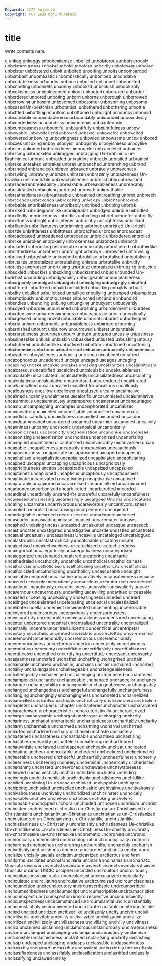 ```yaml
---
Keywords: 1277 kojimura
Copyright: (C) 2024 Koji Murakami
---
```


# title

Write contents here.



e unbog unboggy unbohemianize unboiled unboisterous unboisterously unboisterousness unbokel
unbold unbolden unboldly unboldness unbolled unbolster unbolstered unbolt unbolted unbolting
unbolts unbombarded unbombast unbombastic unbombastically unbombed unbondable unbondableness unbonded unbone
unboned unbonnet unbonneted unbonneting unbonnets unbonny unbooked unbookish unbookishly unbookishness
unbooklearned unboot unbooted unboraxed unborder unbordered unbored unboring unborn unborne
unborough unborrowed unborrowing unbosom unbosomed unbosomer unbosoming unbosoms unbossed Un-bostonian
unbotanical unbothered unbothering unbottle unbottled unbottling unbottom unbottomed unbought unbouncy
unbound unboundable unboundableness unboundably unbounded unboundedly unboundedness unboundless unbounteous unbounteously
unbounteousness unbountiful unbountifully unbountifulness unbow unbowable unbowdlerized unbowed unbowel unboweled
unbowelled unbowered unbowing unbowingness unbowled unbowsome unbox unboxed unboxes unboxing
unboy unboyish unboyishly unboyishness unboylike unbrace unbraced unbracedness unbracelet unbraceleted
unbraces unbracing unbracketed unbragged unbragging Un-brahminic un-Brahminical unbraid unbraided unbraiding
unbraids unbrailed unbrained unbrake unbraked unbrakes unbran unbranched unbranching unbrand
unbranded unbrandied unbrave unbraved unbravely unbraveness unbrawling unbrawny unbraze unbrazen
unbrazenly unbrazenness Un-brazilian unbreachable unbreachableness unbreachably unbreached unbreaded unbreakability unbreakable
unbreakableness unbreakably unbreakfasted unbreaking unbreast unbreath unbreathable unbreathableness unbreatheable unbreathed
unbreathing unbred unbreech unbreeched unbreeches unbreeching unbreezy unbrent unbrewed unbribable
unbribableness unbribably unbribed unbribing unbrick unbricked unbridegroomlike unbridgeable unbridged unbridle
unbridled unbridledly unbridledness unbridles unbridling unbrief unbriefed unbriefly unbriefness unbright
unbrightened unbrightly unbrightness unbrilliant unbrilliantly unbrilliantness unbrimming unbrined unbristled Un-british
unbrittle unbrittleness unbrittness unbroached unbroad unbroadcast unbroadcasted unbroadened unbrocaded unbroid
unbroidered unbroiled unbroke unbroken unbrokenly unbrokenness unbronzed unbrooch unbrooded unbrooding
unbrookable unbrookably unbrothered unbrotherlike unbrotherliness unbrotherly unbrought unbrown unbrowned unbrowsing
unbruised unbrushable unbrushed unbrutalise unbrutalised unbrutalising unbrutalize unbrutalized unbrutalizing unbrute
unbrutelike unbrutify unbrutise unbrutised unbrutising unbrutize unbrutized unbrutizing unbuckle unbuckled
unbuckles unbuckling unbuckramed unbud unbudded Un-buddhist unbudding unbudgeability unbudgeable unbudgeableness
unbudgeably unbudged unbudgeted unbudging unbudgingly unbuffed unbuffered unbuffeted unbuild unbuilded
unbuilding unbuilds unbuilt unbulky unbulled unbulletined unbullied unbullying unbumped unbumptious
unbumptiously unbumptiousness unbunched unbundle unbundled unbundles unbundling unbung unbungling unbuoyant
unbuoyantly unbuoyed unburden unburdened unburdening unburdenment unburdens unburdensome unburdensomeness unbureaucratic
unbureaucratically unburgessed unburglarized unburiable unburial unburied unburlesqued unburly unburn unburnable
unburnableness unburned unburning unburnished unburnt unburrow unburrowed unburst unburstable unburstableness
unburthen unbury unbush unbusied unbusily unbusiness unbusinesslike unbusk unbuskin unbuskined
unbusted unbustling unbusy unbutchered unbutcherlike unbuttered unbutton unbuttoned unbuttoning unbuttonment
unbuttons unbuttressed unbuxom unbuxomly unbuxomness unbuyable unbuyableness unbuying unc unca
uncabined uncabled uncacophonous uncadenced uncage uncaged uncages uncaging uncajoling uncake
uncaked uncakes uncaking uncalamitous uncalamitously uncalcareous uncalcified uncalcined uncalculable uncalculableness
uncalculably uncalculated uncalculatedly uncalculatedness uncalculating uncalculatingly uncalculative uncalendared uncalendered uncalibrated
uncalk uncalked uncall uncalled uncalled-for uncallous uncallously uncallousness uncallow uncallower
uncallused uncalm uncalmative uncalmed uncalmly uncalmness uncalorific uncalumniated uncalumniative uncalumnious
uncalumniously uncambered uncamerated uncamouflaged uncamp uncampaigning uncamped uncamphorated uncanalized uncancelable
uncanceled uncancellable uncancelled uncancerous uncandid uncandidly uncandidness uncandied uncandled uncandor
uncandour uncaned uncankered uncanned uncannier uncanniest uncannily uncanniness uncanny uncanonic
uncanonical uncanonically uncanonicalness uncanonicity uncanonisation uncanonise uncanonised uncanonising uncanonization uncanonize
uncanonized uncanonizing uncanopied uncantoned uncantonized uncanvassably uncanvassed uncap uncapable uncapableness
uncapably uncapacious uncapaciously uncapaciousness uncapacitate uncaparisoned uncaped uncapering uncapitalised uncapitalistic
uncapitalized uncapitulated uncapitulating uncapped uncapper uncapping uncapricious uncapriciously uncapriciousness uncaps
uncapsizable uncapsized uncapsuled uncaptained uncaptioned uncaptious uncaptiously uncaptiousness uncaptivate uncaptivated
uncaptivating uncaptivative uncaptived uncapturable uncaptured uncaramelised uncaramelized uncarbonated uncarboned uncarbonized
uncarbureted uncarburetted uncarded uncardinal uncardinally uncared-for uncareful uncarefully uncarefulness uncaressed
uncaressing uncaressingly uncargoed Uncaria uncaricatured uncaring uncarnate uncarnivorous uncarnivorously uncarnivorousness
uncaroled uncarolled uncarousing uncarpentered uncarpeted uncarriageable uncarried uncart uncarted uncartooned
uncarved uncascaded uncascading uncase uncased uncasemated uncases uncashed uncasing uncask
uncasked uncasketed uncasque uncassock uncast uncaste uncastigated uncastigative uncastle uncastled
uncastrated uncasual uncasually uncasualness Uncasville uncataloged uncatalogued uncatastrophic uncatastrophically uncatchable
uncatchy uncate uncatechised uncatechisedness uncatechized uncatechizedness uncategorical uncategorically uncategoricalness uncategorised
uncategorized uncatenated uncatered uncatering uncathartic uncathedraled uncatholcity uncatholic uncatholical uncatholicalness
uncatholicise uncatholicised uncatholicising uncatholicity uncatholicize uncatholicized uncatholicizing uncatholicly uncaucusable uncaught
uncausable uncausal uncausative uncausatively uncausativeness uncause uncaused uncaustic uncaustically uncautelous
uncauterized uncautioned uncautious uncautiously uncautiousness uncavalier uncavalierly uncave uncavernous uncavernously
uncaviling uncavilling uncavitied unceasable unceased unceasing unceasingly unceasingness unceded unceiled
unceilinged uncelebrated uncelebrating uncelestial uncelestialized uncelibate uncellar uncement uncemented uncementing
uncensorable uncensored uncensorious uncensoriously uncensoriousness uncensurability uncensurable uncensurableness uncensured uncensuring
uncenter uncentered uncentral uncentralised uncentrality uncentralized uncentrally uncentre uncentred uncentric
uncentrical uncentripetal uncentury uncephalic uncerated uncerebric uncereclothed unceremented unceremonial unceremonially
unceremonious unceremoniously unceremoniousness unceriferous uncertain uncertainly uncertainness uncertainties uncertainty uncertifiable
uncertifiablely uncertifiableness uncertificated uncertified uncertifying uncertitude uncessant uncessantly uncessantness unchafed
unchaffed unchaffing unchagrined unchain unchainable unchained unchaining unchains unchair unchaired
unchalked unchalky unchallengable unchallengeable unchallengeableness unchallengeably unchallenged unchallenging unchambered unchamfered
unchampioned unchance unchanceable unchanced unchancellor unchancy unchange unchangeability unchangeable unchangeableness
unchangeably unchanged unchangedness unchangeful unchangefully unchangefulness unchanging unchangingly unchangingness unchanneled
unchannelized unchannelled unchanted unchaotic unchaotically unchaperoned unchaplain unchapleted unchapped unchapter
unchaptered uncharacter uncharactered uncharacterised uncharacteristic uncharacteristically uncharacterized uncharge unchargeable uncharged
uncharges uncharging uncharily unchariness unchariot uncharitable uncharitableness uncharitably uncharity uncharm
uncharmable uncharmed uncharming uncharnel uncharred uncharted unchartered unchary unchased unchaste
unchastely unchastened unchasteness unchastisable unchastised unchastising unchastities unchastity unchatteled unchattering
unchauffeured unchauvinistic unchawed uncheapened uncheaply uncheat uncheated uncheating uncheck uncheckable
unchecked uncheckered uncheckmated uncheerable uncheered uncheerful uncheerfully uncheerfulness uncheerily uncheeriness
uncheering uncheery unchemical unchemically uncherished uncherishing unchested unchevroned unchewable unchewableness
unchewed unchic unchicly unchid unchidden unchided unchiding unchidingly unchild unchildish
unchildishly unchildishness unchildlike unchilled unchiming Un-chinese unchinked unchippable unchipped unchipping
unchiseled unchiselled unchivalric unchivalrous unchivalrously unchivalrousness unchivalry unchloridized unchlorinated unchoicely
unchokable unchoke unchoked unchokes unchoking uncholeric unchoosable unchopped unchoral unchorded
unchosen unchrisom unchrist unchristen unchristened unchristian un-Christianise un-Christianised un-Christianising unchristianity
un-Christianize unchristianize un-Christianized unchristianized un-Christianizing un-Christianlike unchristianlike unchristianliness un-Christianly unchristianly
unchristianness Un-christlike Un-christlikeness Un-christliness un-Christliness Un-christly un-Christly Un-christmaslike un-Christmaslike unchromatic
unchromed unchronic unchronically unchronicled unchronological unchronologically unchurch unchurched unchurches unchurching
unchurchlike unchurchly unchurlish unchurlishly unchurlishness unchurn unchurned unci uncia unciae
uncial uncialize uncially uncials unciatim uncicatrized unciferous unciform unciforms unciliated
uncinal Uncinaria uncinaria uncinariasis uncinariatic Uncinata uncinate uncinated uncinatum uncinch
uncinct uncinctured uncini Uncinula uncinus UNCIO uncipher uncircled uncircuitous uncircuitously
uncircuitousness uncircular uncircularised uncircularized uncircularly uncirculated uncirculating uncirculative uncircumcised uncircumcisedness
uncircumcision uncircumlocutory uncircumscribable uncircumscribed uncircumscribedness uncircumscript uncircumscriptible uncircumscription uncircumspect uncircumspection
uncircumspective uncircumspectly uncircumspectness uncircumstanced uncircumstantial uncircumstantially uncircumstantialy uncircumvented uncirostrate uncitable
uncite unciteable uncited uncitied uncitizen uncitizenlike uncitizenly uncity uncivic uncivil
uncivilisable uncivilish uncivility uncivilizable uncivilization uncivilize uncivilized uncivilizedly uncivilizedness uncivilizing
uncivilly uncivilness unclad unclaimed unclaiming unclamorous unclamorously unclamorousness unclamp unclamped
unclamping unclamps unclandestinely unclannish unclannishly unclannishness unclarified unclarifying unclarity unclashing
unclasp unclasped unclasping unclasps unclassable unclassableness unclassably unclassed unclassible unclassical
unclassically unclassifiable unclassifiableness unclassifiably unclassification unclassified unclassify unclassifying unclawed unclay
